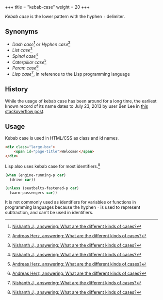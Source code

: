 +++
title = "kebab-case"
weight = 20
+++

_Kebab case_ is the lower pattern with the hyphen `-` delimiter.

## Synonyms

- _Dash case_[^1] or _Hyphen case_[^2]
- _List case_[^1]
- _Spinal case_[^1]
- _Caterpillar case_[^2]
- _Param case_[^2]
- _Lisp case_[^1], in reference to the Lisp programming language

[^1]: [Nishanth J., answering: What are the different kinds of cases?](https://stackoverflow.com/a/64293621)
[^2]: [Andreas Herz, answering: What are the different kinds of cases?](https://stackoverflow.com/a/54330161)

## History

While the usage of kebab case has been around for a long time, the earliest known record of its name dates to July 23, 2013 by user Ben Lee in [this stackoverflow post](https://stackoverflow.com/questions/11273282/whats-the-name-for-hyphen-separated-case).

## Usage

Kebab case is used in HTML/CSS as class and id names.

```html
<div class="large-box">
    <span id="page-title">Welcome!</span>
</div>
```

Lisp also uses kebab case for most identifiers.[^1]

```lisp
(when (engine-running-p car)
  (drive car))

(unless (seatbelts-fastened-p car)
  (warn-passengers car))
```

It is not commonly used as identifiers for variables or functions in programming languages because the hyphen `-` is used to represent subtraction, and can't be used in identifiers.

[^1]: [Lisp Style Guide](https://lisp-lang.org/style-guide/#naming)